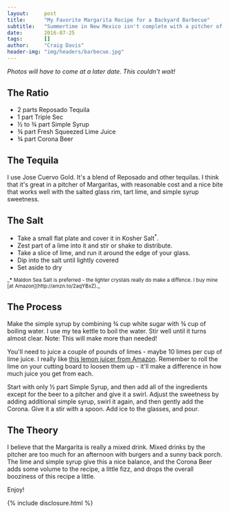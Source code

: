 ```yaml
---
layout:     post
title:      "My Favorite Margarita Recipe for a Backyard Barbecue"
subtitle:   "Summertime in New Mexico isn't complete with a pitcher of Margaritas"
date:       2016-07-25
tags:       []
author:     "Craig Davis"
header-img: "img/headers/barbecue.jpg"
---
```


_Photos will have to come at a later date. This couldn't wait!_

## The Ratio
* 2 parts Reposado Tequila
* 1 part Triple Sec
* &frac12; to &frac34; part Simple Syrup
* &frac34; part Fresh Squeezed Lime Juice
* &frac34; part Corona Beer

## The Tequila
I use Jose Cuervo Gold. It's a blend of Reposado and other tequilas. I think that it's great in a pitcher of Margaritas, with reasonable cost and a nice bite that works well with the salted glass rim, tart lime, and simple syrup sweetness.

## The Salt
* Take a small flat plate and cover it in Kosher Salt<sup>*</sup>.
* Zest part of a lime into it and stir or shake to distribute.
* Take a slice of lime, and run it around the edge of your glass.
* Dip into the salt until lightly covered
* Set aside to dry

<small>
_<strong>*</strong> Maldon Sea Salt is preferred - the lighter crystals really do make a diffence. I buy mine [at Amazon](http://amzn.to/2aqYBxZ)._
</small>

## The Process
Make the simple syrup by combining &frac34; cup white sugar with &frac34; cup of boiling water. I use my tea kettle to boil the water. Stir well until it turns almost clear. Note: This will make more than needed!

You'll need to juice a couple of pounds of limes - maybe 10 limes per cup of lime juice. I really like [this lemon juicer from Amazon](http://amzn.to/2aoci2o). Remember to roll the lime on your cutting board to loosen them up - it'll make a difference in how much juice you get from each.

Start with only &frac12; part Simple Syrup, and then add all of the ingredients except for the beer to a pitcher and give it a swirl. Adjust the sweetness by adding additional simple syrup, swirl it again, and then gently add the Corona. Give it a stir with a spoon. Add ice to the glasses, and pour.

## The Theory
I believe that the Margarita is really a mixed drink. Mixed drinks by the pitcher are too much for an afternoon with burgers and a sunny back porch. The lime and simple syrup give this a nice balance, and the Corona Beer adds some volume to the recipe, a little fizz, and drops the overall booziness of this recipe a little.

Enjoy!

{% include disclosure.html %}


